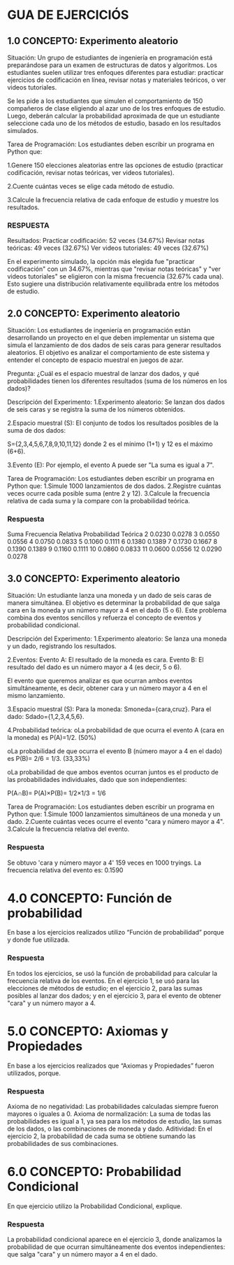 # GUA DE EJERCICIÓS

## 1.0 CONCEPTO: Experimento aleatorio

Situación: Un grupo de estudiantes de ingeniería en programación está preparándose para un examen de estructuras de datos y algoritmos. Los estudiantes suelen utilizar tres enfoques diferentes para estudiar: practicar ejercicios de codificación en línea, revisar notas y materiales teóricos, o ver videos tutoriales.

Se les pide a los estudiantes que simulen el comportamiento de 150 compañeros de clase eligiendo al azar uno de los tres enfoques de estudio. Luego, deberán calcular la probabilidad aproximada de que un estudiante seleccione cada uno de los métodos de estudio, basado en los resultados simulados.

Tarea de Programación:
Los estudiantes deben escribir un programa en Python que:

1.Genere 150 elecciones aleatorias entre las opciones de estudio (practicar codificación, revisar notas teóricas, ver videos tutoriales).

2.Cuente cuántas veces se elige cada método de estudio.

3.Calcule la frecuencia relativa de cada enfoque de estudio y muestre los resultados.

### RESPUESTA

Resultados:
Practicar codificación: 52 veces (34.67%)
Revisar notas teóricas: 49 veces (32.67%)
Ver videos tutoriales: 49 veces (32.67%)

En el experimento simulado, la opción más elegida fue "practicar codificación" con un 34.67%, mientras que "revisar notas teóricas" y "ver videos tutoriales" se eligieron con la misma frecuencia (32.67% cada una). Esto sugiere una distribución relativamente equilibrada entre los métodos de estudio.

## 2.0 CONCEPTO: Experimento aleatorio

Situación: Los estudiantes de ingeniería en programación están desarrollando un proyecto en el que deben implementar un sistema que simula el lanzamiento de dos dados de seis caras para generar resultados aleatorios. El objetivo es analizar el comportamiento de este sistema y entender el concepto de espacio muestral en juegos de azar.

Pregunta: ¿Cuál es el espacio muestral de lanzar dos dados, y qué probabilidades tienen los diferentes resultados (suma de los números en los dados)?

Descripción del Experimento:
1.Experimento aleatorio: Se lanzan dos dados de seis caras y se registra la suma de los números obtenidos.

2.Espacio muestral (S): El conjunto de todos los resultados posibles de la suma de dos dados:

S={2,3,4,5,6,7,8,9,10,11,12}
donde 2 es el mínimo (1+1) y 12 es el máximo (6+6).

3.Evento (E): Por ejemplo, el evento A puede ser "La suma es igual a 7".

Tarea de Programación:
Los estudiantes deben escribir un programa en Python que:
1.Simule 1000 lanzamientos de dos dados.
2.Registre cuántas veces ocurre cada posible suma (entre 2 y 12).
3.Calcule la frecuencia relativa de cada suma y la compare con la probabilidad teórica.

### Respuesta

Suma Frecuencia Relativa Probabilidad Teórica
2   0.0230      0.0278
3   0.0550      0.0556
4   0.0750      0.0833
5   0.1060      0.1111
6   0.1380      0.1389
7   0.1730      0.1667
8   0.1390      0.1389
9   0.1160      0.1111
10  0.0860      0.0833
11  0.0600      0.0556
12  0.0290      0.0278

## 3.0 CONCEPTO: Experimento aleatorio

Situación: Un estudiante lanza una moneda y un dado de seis caras de manera simultánea. El objetivo es determinar la probabilidad de que salga cara en la moneda y un número mayor a 4 en el dado (5 o 6). Este problema combina dos eventos sencillos y refuerza el concepto de eventos y probabilidad condicional.

Descripción del Experimento:
1.Experimento aleatorio: Se lanza una moneda y un dado, registrando los resultados.

2.Eventos:
Evento A: El resultado de la moneda es cara.
Evento B: El resultado del dado es un número mayor a 4 (es decir, 5 o 6).

El evento que queremos analizar es que ocurran ambos eventos simultáneamente, es decir, obtener cara y un número mayor a 4 en el mismo lanzamiento.

3.Espacio muestral (S):
Para la moneda: Smoneda={cara,cruz}.
Para el dado: Sdado={1,2,3,4,5,6}.

4.Probabilidad teórica:
oLa probabilidad de que ocurra el evento A (cara en la moneda) es P(A)=1/2​. (50%)

oLa probabilidad de que ocurra el evento B (número mayor a 4 en el dado) es P(B)= 2/6 = 1/3. (33,33%)

oLa probabilidad de que ambos eventos ocurran juntos es el producto de las probabilidades individuales, dado que son independientes:

P(A∩B)= P(A)×P(B)= 1/2×1/3 = 1/6

Tarea de Programación:
Los estudiantes deben escribir un programa en Python que:
1.Simule 1000 lanzamientos simultáneos de una moneda y un dado.
2.Cuente cuántas veces ocurre el evento "cara y número mayor a 4".
3.Calcule la frecuencia relativa del evento.

### Respuesta

Se obtuvo 'cara y número mayor a 4' 159 veces en 1000 tryings.
La frecuencia relativa del evento es: 0.1590

# 4.0 CONCEPTO: Función de probabilidad

En base a los ejercicios realizados utilizo “Función de probabilidad” porque y donde fue utilizada.

### Respuesta

En todos los ejercicios, se usó la función de probabilidad para calcular la frecuencia relativa de los eventos. En el ejercicio 1, se usó para las elecciones de métodos de estudio; en el ejercicio 2, para las sumas posibles al lanzar dos dados; y en el ejercicio 3, para el evento de obtener "cara" y un número mayor a 4.

# 5.0 CONCEPTO: Axiomas y Propiedades

En base a los ejercicios realizados que “Axiomas y Propiedades” fueron utilizados, porque.

### Respuesta

Axioma de no negatividad: Las probabilidades calculadas siempre fueron mayores o iguales a 0.
Axioma de normalización: La suma de todas las probabilidades es igual a 1, ya sea para los métodos de estudio, las sumas de los dados, o las combinaciones de moneda y dado.
Aditividad: En el ejercicio 2, la probabilidad de cada suma se obtiene sumando las probabilidades de sus combinaciones.

# 6.0 CONCEPTO: Probabilidad Condicional

En que ejercicio utilizo la Probabilidad Condicional, explique.

### Respuesta

La probabilidad condicional aparece en el ejercicio 3, donde analizamos la probabilidad de que ocurran simultáneamente dos eventos independientes: que salga "cara" y un número mayor a 4 en el dado.
